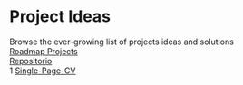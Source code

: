# Project Ideas
Browse the ever-growing list of projects ideas and solutions  
[Roadmap Projects](https://roadmap.sh/projects)  
[Repositorio](https://github.com/DiegoCMJava/Roadmaps-projects)  
1 [Single-Page-CV](https://roadmap.sh/projects/single-page-cv)

